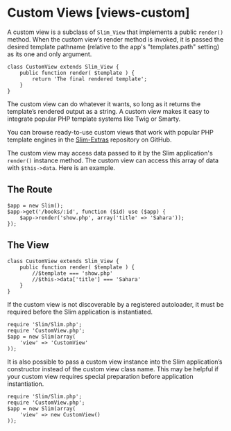 # Custom Views [views-custom] #

A custom view is a subclass of `Slim_View` that implements a public `render()` method. When the custom view’s render method is invoked, it is passed the desired template pathname (relative to the app's "templates.path" setting) as its one and only argument.

    class CustomView extends Slim_View {
        public function render( $template ) {
            return 'The final rendered template';
        }
    }

The custom view can do whatever it wants, so long as it returns the template’s rendered output as a string. A custom view makes it easy to integrate popular PHP template systems like Twig or Smarty.

You can browse ready-to-use custom views that work with popular PHP template engines in the [Slim-Extras](https://github.com/codeguy/Slim-Extras) repository on GitHub.

The custom view may access data passed to it by the Slim application's `render()` instance method. The custom view can access this array of data with `$this->data`. Here is an example.

## The Route

    $app = new Slim();
    $app->get('/books/:id', function ($id) use ($app) {
        $app->render('show.php', array('title' => 'Sahara'));
    });

## The View

    class CustomView extends Slim_View {
        public function render( $template ) {
            //$template === 'show.php'
            //$this->data['title'] === 'Sahara'
        }
    }

If the custom view is not discoverable by a registered autoloader, it must be required before the Slim application is instantiated.

    require 'Slim/Slim.php';
    require 'CustomView.php';
    $app = new Slim(array(
        'view' => 'CustomView'
    ));

It is also possible to pass a custom view instance into the Slim application’s constructor instead of the custom view class name. This may be helpful if your custom view requires special preparation before application instantiation.

    require 'Slim/Slim.php';
    require 'CustomView.php';
    $app = new Slim(array(
        'view' => new CustomView()
    ));